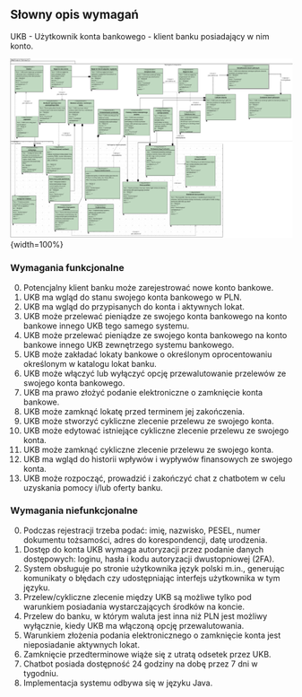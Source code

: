 ## Słowny opis wymagań

UKB - Użytkownik konta bankowego - klient banku posiadający w nim konto.

![Diagram wymagań](./docs/requirements_diagram.png){width=100%}

### Wymagania funkcjonalne

0. Potencjalny klient banku może zarejestrować nowe konto bankowe.
0. UKB ma wgląd do stanu swojego konta bankowego w PLN.
0. UKB ma wgląd do przypisanych do konta i aktywnych lokat.
0. UKB może przelewać pieniądze ze swojego konta bankowego na konto bankowe innego UKB tego samego systemu.
0. UKB może przelewać pieniądze ze swojego konta bankowego na konto bankowe innego UKB zewnętrzego systemu bankowego.
0. UKB może zakładać lokaty bankowe o określonym oprocentowaniu określonym w katalogu lokat banku.
0. UKB może włączyć lub wyłączyć opcję przewalutowanie przelewów ze swojego konta bankowego.
0. UKB ma prawo złożyć podanie elektroniczne o zamknięcie konta bankowe.
0. UKB może zamknąć lokatę przed terminem jej zakończenia.
0. UKB może stworzyć cykliczne zlecenie przelewu ze swojego konta.
0. UKB może edytować istniejące cykliczne zlecenie przelewu ze swojego konta.
0. UKB może zamknąć cykliczne zlecenie przelewu ze swojego konta.
0. UKB ma wgląd do historii wpływów i wypływów finansowych ze swojego konta.
0. UKB może rozpocząć, prowadzić i zakończyć chat z chatbotem w celu uzyskania pomocy i/lub oferty banku.

### Wymagania niefunkcjonalne

0. Podczas rejestracji trzeba podać: imię, nazwisko, PESEL, numer dokumentu tożsamości, adres do korespondencji, datę urodzenia.
0. Dostęp do konta UKB wymaga autoryzacji przez podanie danych dostępowych: loginu, hasła i kodu autoryzacji dwustopniowej (2FA).
0. System obsługuje po stronie użytkownika język polski m.in., generując komunikaty o błędach czy udostępniając interfejs użytkownika w tym języku.
0. Przelew/cykliczne zlecenie między UKB są możliwe tylko pod warunkiem posiadania wystarczających środków na koncie.
0. Przelew do banku, w którym waluta jest inna niż PLN jest możliwy wyłącznie, kiedy UKB ma włączoną opcję przewalutowania.
0. Warunkiem złożenia podania elektronicznego o zamknięcie konta jest nieposiadanie aktywnych lokat.
0. Zamknięcie przedterminowe wiąże się z utratą odsetek przez UKB.
0. Chatbot posiada dostępność 24 godziny na dobę przez 7 dni w tygodniu.
0. Implementacja systemu odbywa się w języku Java.


